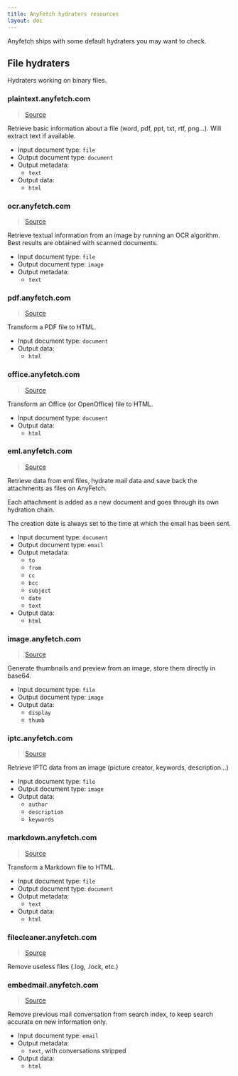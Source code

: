 ```yaml
---
title: AnyFetch hydraters resources
layout: doc
---
```


Anyfetch ships with some default hydraters you may want to check.

## File hydraters
Hydraters working on binary files.

### plaintext.anyfetch.com
> [Source](https://github.com/AnyFetch/plaintext.hydrater.anyfetch.com)

Retrieve basic information about a file (word, pdf, ppt, txt, rtf, png...). Will extract text if available.

* Input document type: `file`
* Output document type: `document`
* Output metadata:
    - `text`
* Output data:
    - `html` 

### ocr.anyfetch.com
> [Source](https://github.com/AnyFetch/ocr.hydrater.anyfetch.com)

Retrieve textual information from an image by running an OCR algorithm. Best results are obtained with scanned documents.

* Input document type: `file`
* Output document type: `image`
* Output metadata:
    - `text`

### pdf.anyfetch.com
> [Source](https://github.com/AnyFetch/pdf.hydrater.anyfetch.com)

Transform a PDF file to HTML.

* Input document type: `document`
* Output data:
    - `html`

### office.anyfetch.com
> [Source](https://github.com/AnyFetch/office.hydrater.anyfetch.com)

Transform an Office (or OpenOffice) file to HTML.

* Input document type: `document`
* Output data:
    - `html`

### eml.anyfetch.com
> [Source](https://github.com/AnyFetch/eml.hydrater.anyfetch.com)

Retrieve data from eml files, hydrate mail data and save back the attachments as files on AnyFetch.

Each attachment is added as a new document and goes through its own hydration chain.

The creation date is always set to the time at which the email has been sent.

* Input document type: `document`
* Output document type: `email`
* Output metadata:
    - `to`
    - `from`
    - `cc`
    - `bcc`
    - `subject`
    - `date`
    - `text`
* Output data:
   - `html`

### image.anyfetch.com
> [Source](https://github.com/AnyFetch/image.hydrater.anyfetch.com)

Generate thumbnails and preview from an image, store them directly in base64.

* Input document type: `file`
* Output document type: `image`
* Output data:
   - `display`
   - `thumb`

### iptc.anyfetch.com
> [Source](https://github.com/AnyFetch/iptc.hydrater.anyfetch.com)

Retrieve IPTC data from an image (picture creator, keywords, description...)

* Input document type: `file`
* Output document type: `image`
* Output data:
   - `author`
   - `description`
   - `keywords`

### markdown.anyfetch.com
> [Source](https://github.com/AnyFetch/markdown.hydrater.anyfetch.com)

Transform a Markdown file to HTML.

* Input document type: `file`
* Output document type: `document`
* Output metadata:
    - `text`
* Output data:
    - `html` 

### filecleaner.anyfetch.com
> [Source](https://github.com/AnyFetch/filecleaner.hydrater.anyfetch.com)

Remove useless files (.log, .lock, etc.)

### embedmail.anyfetch.com
> [Source](https://github.com/AnyFetch/embedmail.hydrater.anyfetch.com)

Remove previous mail conversation from search index, to keep search accurate on new information only.

* Input document type: `email`
* Output metadata:
    - `text`, with conversations stripped
* Output data:
    - `html` 
